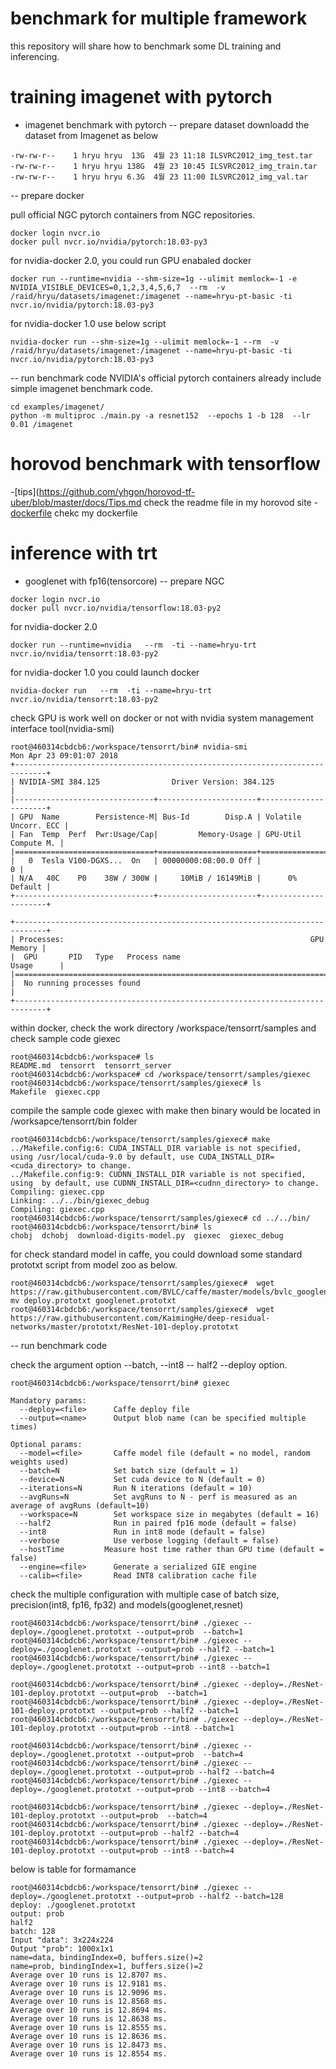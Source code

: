# benchmark for multiple framework 
this repository will share how to benchmark some DL training and inferencing. 

# training imagenet with pytorch
-  imagenet benchmark with pytorch 
--  prepare dataset
downloadd the dataset from Imagenet as below 

```
-rw-rw-r--    1 hryu hryu  13G  4월 23 11:18 ILSVRC2012_img_test.tar
-rw-rw-r--    1 hryu hryu 138G  4월 23 10:45 ILSVRC2012_img_train.tar
-rw-rw-r--    1 hryu hryu 6.3G  4월 23 11:00 ILSVRC2012_img_val.tar

```
--  prepare docker

pull official NGC pytorch containers from NGC repositories. 
```
docker login nvcr.io
docker pull nvcr.io/nvidia/pytorch:18.03-py3
```

for nvidia-docker 2.0, you could run GPU enabaled docker 

```
docker run --runtime=nvidia --shm-size=1g --ulimit memlock=-1 -e NVIDIA_VISIBLE_DEVICES=0,1,2,3,4,5,6,7  --rm  -v /raid/hryu/datasets/imagenet:/imagenet --name=hryu-pt-basic -ti nvcr.io/nvidia/pytorch:18.03-py3
```

for nvidia-docker 1.0 use below script 
```
nvidia-docker run --shm-size=1g --ulimit memlock=-1 --rm  -v /raid/hryu/datasets/imagenet:/imagenet --name=hryu-pt-basic -ti nvcr.io/nvidia/pytorch:18.03-py3
```

--  run benchmark code
NVIDIA's official pytorch containers already include simple imagenet benchmark code. 

```
cd examples/imagenet/
python -m multiproc ./main.py -a resnet152  --epochs 1 -b 128  --lr 0.01 /imagenet
```

# horovod benchmark with tensorflow
-[tips](https://github.com/yhgon/horovod-tf-uber/blob/master/docs/Tips.md check the readme file in my horovod site
-[dockerfile](https://github.com/yhgon/horovod-tf-uber/blob/master/Dockerfile.c8d6-tf13) chekc my dockerfile
     
# inference with trt
- googlenet with fp16(tensorcore)
-- prepare NGC

```
docker login nvcr.io
docker pull nvcr.io/nvidia/tensorflow:18.03-py2

```

for nvidia-docker 2.0 
```
docker run --runtime=nvidia   --rm  -ti --name=hryu-trt nvcr.io/nvidia/tensorrt:18.03-py2
```
for nvidia-docker 1.0 you could launch docker 
```
nvidia-docker run   --rm  -ti --name=hryu-trt nvcr.io/nvidia/tensorrt:18.03-py2
```

check GPU is work well on docker or not with nvidia system management interface tool(nvidia-smi)
```
root@460314cbdcb6:/workspace/tensorrt/bin# nvidia-smi
Mon Apr 23 09:01:07 2018       
+-----------------------------------------------------------------------------+
| NVIDIA-SMI 384.125                Driver Version: 384.125                   |
|-------------------------------+----------------------+----------------------+
| GPU  Name        Persistence-M| Bus-Id        Disp.A | Volatile Uncorr. ECC |
| Fan  Temp  Perf  Pwr:Usage/Cap|         Memory-Usage | GPU-Util  Compute M. |
|===============================+======================+======================|
|   0  Tesla V100-DGXS...  On   | 00000000:08:00.0 Off |                    0 |
| N/A   40C    P0    38W / 300W |     10MiB / 16149MiB |      0%      Default |
+-------------------------------+----------------------+----------------------+
                                                                               
+-----------------------------------------------------------------------------+
| Processes:                                                       GPU Memory |
|  GPU       PID   Type   Process name                             Usage      |
|=============================================================================|
|  No running processes found                                                 |
+-----------------------------------------------------------------------------+

```
within docker,  check the work directory /workspace/tensorrt/samples and check sample code giexec

```
root@460314cbdcb6:/workspace# ls   
README.md  tensorrt  tensorrt_server
root@460314cbdcb6:/workspace# cd /workspace/tensorrt/samples/giexec
root@460314cbdcb6:/workspace/tensorrt/samples/giexec# ls
Makefile  giexec.cpp

```
compile the sample code giexec with make then binary would be located in /worksapce/tensorrt/bin folder
```
root@460314cbdcb6:/workspace/tensorrt/samples/giexec# make
../Makefile.config:6: CUDA_INSTALL_DIR variable is not specified, using /usr/local/cuda-9.0 by default, use CUDA_INSTALL_DIR=<cuda_directory> to change.
../Makefile.config:9: CUDNN_INSTALL_DIR variable is not specified, using  by default, use CUDNN_INSTALL_DIR=<cudnn_directory> to change.
Compiling: giexec.cpp
Linking: ../../bin/giexec_debug
Compiling: giexec.cpp
root@460314cbdcb6:/workspace/tensorrt/samples/giexec# cd ../../bin/
root@460314cbdcb6:/workspace/tensorrt/bin# ls
chobj  dchobj  download-digits-model.py  giexec  giexec_debug

```
for check standard model in caffe, you could download some standard  prototxt script from model zoo as below. 

```
root@460314cbdcb6:/workspace/tensorrt/samples/giexec#  wget https://raw.githubusercontent.com/BVLC/caffe/master/models/bvlc_googlenet/deploy.prototxt
mv deploy.prototxt googlenet.prototxt
root@460314cbdcb6:/workspace/tensorrt/samples/giexec#  wget https://raw.githubusercontent.com/KaimingHe/deep-residual-networks/master/prototxt/ResNet-101-deploy.prototxt
```



-- run benchmark code

check the argument option  --batch, --int8 -- half2 --deploy option. 
```
root@460314cbdcb6:/workspace/tensorrt/bin# giexec 

Mandatory params:
  --deploy=<file>      Caffe deploy file
  --output=<name>      Output blob name (can be specified multiple times)

Optional params:
  --model=<file>       Caffe model file (default = no model, random weights used)
  --batch=N            Set batch size (default = 1)
  --device=N           Set cuda device to N (default = 0)
  --iterations=N       Run N iterations (default = 10)
  --avgRuns=N          Set avgRuns to N - perf is measured as an average of avgRuns (default=10)
  --workspace=N        Set workspace size in megabytes (default = 16)
  --half2              Run in paired fp16 mode (default = false)
  --int8               Run in int8 mode (default = false)
  --verbose            Use verbose logging (default = false)
  --hostTime         Measure host time rather than GPU time (default = false)
  --engine=<file>      Generate a serialized GIE engine
  --calib=<file>       Read INT8 calibration cache file
```

check the multiple configuration with multiple case of batch size, precision(int8, fp16, fp32) and models(googlenet,resnet)
```
root@460314cbdcb6:/workspace/tensorrt/bin# ./giexec --deploy=./googlenet.prototxt --output=prob  --batch=1
root@460314cbdcb6:/workspace/tensorrt/bin# ./giexec --deploy=./googlenet.prototxt --output=prob --half2 --batch=1
root@460314cbdcb6:/workspace/tensorrt/bin# ./giexec --deploy=./googlenet.prototxt --output=prob --int8 --batch=1

root@460314cbdcb6:/workspace/tensorrt/bin# ./giexec --deploy=./ResNet-101-deploy.prototxt --output=prob  --batch=1
root@460314cbdcb6:/workspace/tensorrt/bin# ./giexec --deploy=./ResNet-101-deploy.prototxt --output=prob --half2 --batch=1
root@460314cbdcb6:/workspace/tensorrt/bin# ./giexec --deploy=./ResNet-101-deploy.prototxt --output=prob --int8 --batch=1

root@460314cbdcb6:/workspace/tensorrt/bin# ./giexec --deploy=./googlenet.prototxt --output=prob  --batch=4
root@460314cbdcb6:/workspace/tensorrt/bin# ./giexec --deploy=./googlenet.prototxt --output=prob --half2 --batch=4
root@460314cbdcb6:/workspace/tensorrt/bin# ./giexec --deploy=./googlenet.prototxt --output=prob --int8 --batch=4

root@460314cbdcb6:/workspace/tensorrt/bin# ./giexec --deploy=./ResNet-101-deploy.prototxt --output=prob  --batch=4
root@460314cbdcb6:/workspace/tensorrt/bin# ./giexec --deploy=./ResNet-101-deploy.prototxt --output=prob --half2 --batch=4
root@460314cbdcb6:/workspace/tensorrt/bin# ./giexec --deploy=./ResNet-101-deploy.prototxt --output=prob --int8 --batch=4
```

below is table for formamance 
```
root@460314cbdcb6:/workspace/tensorrt/bin# ./giexec --deploy=./googlenet.prototxt --output=prob --half2 --batch=128
deploy: ./googlenet.prototxt
output: prob
half2
batch: 128
Input "data": 3x224x224
Output "prob": 1000x1x1
name=data, bindingIndex=0, buffers.size()=2
name=prob, bindingIndex=1, buffers.size()=2
Average over 10 runs is 12.8707 ms.
Average over 10 runs is 12.9181 ms.
Average over 10 runs is 12.9096 ms.
Average over 10 runs is 12.8568 ms.
Average over 10 runs is 12.8694 ms.
Average over 10 runs is 12.8638 ms.
Average over 10 runs is 12.8555 ms.
Average over 10 runs is 12.8636 ms.
Average over 10 runs is 12.8473 ms.
Average over 10 runs is 12.8554 ms.

```

